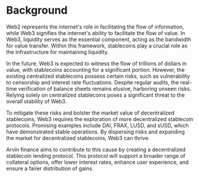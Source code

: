 # Background

Web2 represents the internet's role in facilitating the flow of information, while Web3 signifies the internet's ability to facilitate the flow of value. In Web3, liquidity serves as the essential component, acting as the bandwidth for value transfer. Within this framework, stablecoins play a crucial role as the infrastructure for maintaining liquidity.

In the future, Web3 is expected to witness the flow of trillions of dollars in value, with stablecoins accounting for a significant portion. However, the existing centralized stablecoins possess certain risks, such as vulnerability to censorship and interest rate fluctuations. Despite regular audits, the real-time verification of balance sheets remains elusive, harboring unseen risks. Relying solely on centralized stablecoins poses a significant threat to the overall stability of Web3.

To mitigate these risks and bolster the market value of decentralized stablecoins, Web3 requires the exploration of more decentralized stablecoin protocols. Promising examples include DAI, FRAX, LUSD, and sUSD, which have demonstrated stable operations. By dispersing risks and expanding the market for decentralized stablecoins, Web3 can thrive.

Arvin finance aims to contribute to this cause by creating a decentralized stablecoin lending protocol. This protocol will support a broader range of collateral options, offer lower interest rates, enhance user experience, and ensure a fairer distribution of gains.
